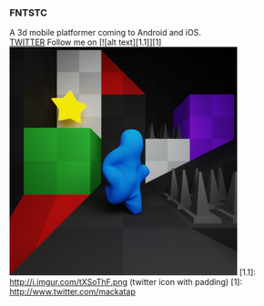 ### FNTSTC
A 3d mobile platformer coming to Android and iOS.<br/>
[TWITTER](https://twitter.com/mackatap)
Follow me on [![alt text][1.1]][1]
<br/>
![](icon_scene.png)
[1.1]: http://i.imgur.com/tXSoThF.png (twitter icon with padding)
[1]: http://www.twitter.com/mackatap

